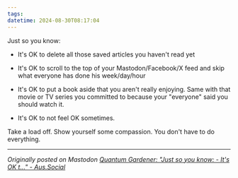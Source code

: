 ```yaml
---
tags: 
datetime: 2024-08-30T08:17:04
---
```

Just so you know:

- It's OK to delete all those saved articles you haven't read yet

- It's OK to scroll to the top of your Mastodon/Facebook/X feed and skip what everyone has done his week/day/hour

- It's OK to put a book aside that you aren't really enjoying. Same with that movie or TV series you committed to because your "everyone" said you should watch it.

- It's OK to not feel OK sometimes.

Take a load off. Show yourself some compassion. You don't have to do everything.

---
*Originally posted on Mastodon [Quantum Gardener: "Just so you know: - It's OK t…" - Aus.Social](https://aus.social/@dcbuchan/113043764919722138)*